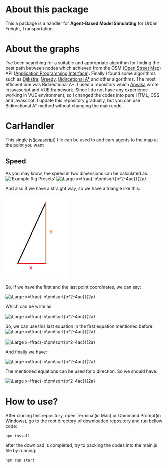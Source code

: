 # About this package
This a package is a handler for **Agent-Based Model Simulating** for Urban Freight, Transportation

# About the graphs

I've been searching for a suitable and appropriate algorithm for finding the best path between nodes which achieved from the OSM ([Open Street Map](https://www.openstreetmap.org/)) API ([Application Programming Interface](https://en.wikipedia.org/wiki/API)). Finally I found some algorithms such as [Dijkstra](https://en.wikipedia.org/wiki/Dijkstra%27s_algorithm), [Greedy](https://en.wikipedia.org/wiki/Greedy_algorithm), [Bidircetional A*](https://www.researchgate.net/publication/46434387_Yet_another_bidirectional_algorithm_for_shortest_paths) and other algorithms. The most efficient one was Bidirectional A*. I used a repository which [Anvaka](https://github.com/anvaka) wrote in javascript and VUE framework. Since I do not have any experience working in VUE environment, so I changed the codes into pure HTML, CSS and javascript. I update this repository gradually, but you can use Bidirectional A* method without changing the main code.

# CarHandler
This single js([javascript](https://www.javascript.com/)) file can be used to add cars agents to the map at the point you want
## Speed
As you may know, the speed in two dimensions can be calculated as:
!['Example Rig Presets'](https://latex.codecogs.com/svg.latex?\Large&space;(\frac{dx}{dt})^2+(\frac{dy}{dt})^2=v^2)
<img src="https://latex.codecogs.com/svg.latex?\Large&space;(\frac{dx}{dt})^2+(\frac{dy}{dt})^2=v^2" title="\Large x=\frac{-b\pm\sqrt{b^2-4ac}}{2a}" />

And also if we have a straight way, so we have a triangle like this:


<img src="./readme files/speed-triangle.png" width=200 />

So, if we have the first and the last point coordinates, we can say:


<img src="https://latex.codecogs.com/svg.latex?\Large&space;\frac{\Delta x}{\Delta y} = \frac{dx}{dy}" title="\Large x=\frac{-b\pm\sqrt{b^2-4ac}}{2a}" />


Which can be write as:

<img src="https://latex.codecogs.com/svg.latex?\Large&space;dx=\frac{\Delta x}{\Delta y}dy" title="\Large x=\frac{-b\pm\sqrt{b^2-4ac}}{2a}" />

So, we can use this last equation in the first equation mentioned before:
<img src="https://latex.codecogs.com/svg.latex?\Large&space;\frac{\Delta x^2}{\Delta y^2}dy(\frac{dy}{dt})^2+(\frac{dy}{dt})^2=v^2" title="\Large x=\frac{-b\pm\sqrt{b^2-4ac}}{2a}" />
<br>
<br>
<img src="https://latex.codecogs.com/svg.latex?\Large&space;|\frac{dy}{dt}| = \frac{v}{(\sqrt{\frac{\Delta x^2}{\Delta y^2} + 1})}" title="\Large x=\frac{-b\pm\sqrt{b^2-4ac}}{2a}" />

And finally we have:

<img src="https://latex.codecogs.com/svg.latex?\Large&space;y_2 = y_1 + \frac{v}{(\sqrt{\frac{\Delta x^2}{\Delta y^2} + 1})} (t_2 - t_1)" title="\Large x=\frac{-b\pm\sqrt{b^2-4ac}}{2a}" />

The mentioned equations can be used for x direction. So we should have:

<img src="https://latex.codecogs.com/svg.latex?\Large&space;x_2 = x_1 + \frac{v}{(\sqrt{\frac{\Delta y^2}{\Delta x^2} + 1})} (t_2 - t_1)" title="\Large x=\frac{-b\pm\sqrt{b^2-4ac}}{2a}" />

# How to use?
After cloning this repository, open Terminal(in Mac) or Command Prompt(in Windows), go to the root directory of downloaded repository and run bellow code:
```
npm install
```
after the download is completed, try to packing the codes into the main.js file by running:
```
npm run start
```